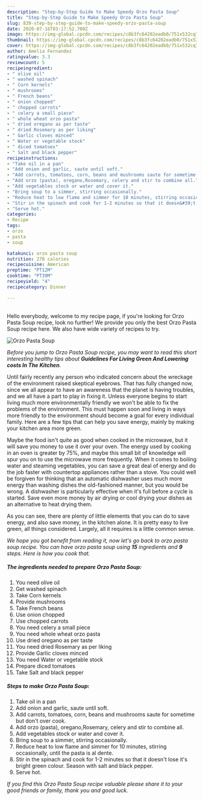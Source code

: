 ```yaml
---
description: "Step-by-Step Guide to Make Speedy Orzo Pasta Soup"
title: "Step-by-Step Guide to Make Speedy Orzo Pasta Soup"
slug: 839-step-by-step-guide-to-make-speedy-orzo-pasta-soup
date: 2020-07-16T03:17:52.700Z
image: https://img-global.cpcdn.com/recipes/c8b3fc64202eadb0/751x532cq70/orzo-pasta-soup-recipe-main-photo.jpg
thumbnail: https://img-global.cpcdn.com/recipes/c8b3fc64202eadb0/751x532cq70/orzo-pasta-soup-recipe-main-photo.jpg
cover: https://img-global.cpcdn.com/recipes/c8b3fc64202eadb0/751x532cq70/orzo-pasta-soup-recipe-main-photo.jpg
author: Amelia Fernandez
ratingvalue: 3.3
reviewcount: 5
recipeingredient:
- " olive oil"
- " washed spinach"
- " Corn kernels"
- " mushrooms"
- " French beans"
- " onion chopped"
- " chopped carrots"
- " celery a small piece"
- " whole wheat orzo pasta"
- " dried oregano as per taste"
- " dried Rosemary as per liking"
- " Garlic cloves minced"
- " Water or vegetable stock"
- " diced tomatoes"
- " Salt and black pepper"
recipeinstructions:
- "Take oil in a pan"
- "Add onion and garlic, saute until soft."
- "Add carrots, tomatoes, corn, beans and mushrooms saute for sometime but don&#39;t over cook."
- "Add orzo (pasta), oregano,Rosemary, celery and stir to combine all."
- "Add vegetables stock or water and cover it."
- "Bring soup to a simmer, stirring occasionally."
- "Reduce heat to low flame and simmer for 10 minutes, stirring occasionally, until the pasta is al dente."
- "Stir in the spinach and cook for 1-2 minutes so that it doesn&#39;t lose it&#39;s bright green colour. Season with salt and black pepper."
- "Serve hot."
categories:
- Recipe
tags:
- orzo
- pasta
- soup

katakunci: orzo pasta soup 
nutrition: 278 calories
recipecuisine: American
preptime: "PT12M"
cooktime: "PT39M"
recipeyield: "4"
recipecategory: Dinner

---
```

<br>
Hello everybody, welcome to my recipe page, if you're looking for Orzo Pasta Soup recipe, look no further! We provide you only the best Orzo Pasta Soup recipe here. We also have wide variety of recipes to try.
<br>


![Orzo Pasta Soup](https://img-global.cpcdn.com/recipes/c8b3fc64202eadb0/751x532cq70/orzo-pasta-soup-recipe-main-photo.jpg)

<i>Before you jump to Orzo Pasta Soup recipe, you may want to read this short interesting healthy tips about 
<strong>Guidelines For Living Green And Lowering costs In The Kitchen</strong>.</i>
</br>

Until fairly recently any person who indicated concern about the wreckage of the environment raised skeptical eyebrows. That has fully changed now, since we all appear to have an awareness that the planet is having troubles, and we all have a part to play in fixing it. Unless everyone begins to start living much more environmentally friendly we won't be able to fix the problems of the environment. This must happen soon and living in ways more friendly to the environment should become a goal for every individual family. Here are a few tips that can help you save energy, mainly by making your kitchen area more green.

Maybe the food isn't quite as good when cooked in the microwave, but it will save you money to use it over your oven. The energy used by cooking in an oven is greater by 75%, and maybe this small bit of knowledge will spur you on to use the microwave more frequently. When it comes to boiling water and steaming vegetables, you can save a great deal of energy and do the job faster with countertop appliances rather than a stove. You could well be forgiven for thinking that an automatic dishwasher uses much more energy than washing dishes the old-fashioned manner, but you would be wrong. A dishwasher is particularly effective when it's full before a cycle is started. Save even more money by air drying or cool drying your dishes as an alternative to heat drying them.

As you can see, there are plenty of little elements that you can do to save energy, and also save money, in the kitchen alone. It is pretty easy to live green, all things considered. Largely, all it requires is a little common sense.


<i>We hope you got benefit from reading it, now let's go back to orzo pasta soup recipe. You can have orzo pasta soup using <strong>15</strong> ingredients and <strong>9</strong> steps. Here is how you cook that.
</i>

##### The ingredients needed to prepare Orzo Pasta Soup:

1. You need  olive oil
1. Get  washed spinach
1. Take  Corn kernels
1. Provide  mushrooms
1. Take  French beans
1. Use  onion chopped
1. Use  chopped carrots
1. You need  celery a small piece
1. You need  whole wheat orzo pasta
1. Use  dried oregano as per taste
1. You need  dried Rosemary as per liking
1. Provide  Garlic cloves minced
1. You need  Water or vegetable stock
1. Prepare  diced tomatoes
1. Take  Salt and black pepper


##### Steps to make Orzo Pasta Soup:

1. Take oil in a pan
1. Add onion and garlic, saute until soft.
1. Add carrots, tomatoes, corn, beans and mushrooms saute for sometime but don&#39;t over cook.
1. Add orzo (pasta), oregano,Rosemary, celery and stir to combine all.
1. Add vegetables stock or water and cover it.
1. Bring soup to a simmer, stirring occasionally.
1. Reduce heat to low flame and simmer for 10 minutes, stirring occasionally, until the pasta is al dente.
1. Stir in the spinach and cook for 1-2 minutes so that it doesn&#39;t lose it&#39;s bright green colour. Season with salt and black pepper.
1. Serve hot.


<i>If you find this Orzo Pasta Soup recipe valuable please share it to your good friends or family, thank you and good luck.</i>
